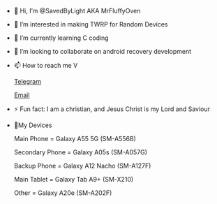 - 👋 Hi, I’m @SavedByLight AKA MrFluffyOven
- 👀 I’m interested in making TWRP for Random Devices
- 🌱 I’m currently learning C coding
- 💞️ I’m looking to collaborate on android recovery development
- 📫 How to reach me V

  [Telegram](t.me/MrFluffyOven)

  [Email](mrfluffyoven@gmail.com)
- ⚡ Fun fact: I am a christian, and Jesus Christ is my Lord and Saviour
- 📱My Devices
  
  Main Phone = Galaxy A55 5G (SM-A556B)

  Secondary Phone = Galaxy A05s (SM-A057G)

  Backup Phone = Galaxy A12 Nacho (SM-A127F)

  Main Tablet = Galaxy Tab A9+ (SM-X210)

  Other = Galaxy A20e (SM-A202F)
